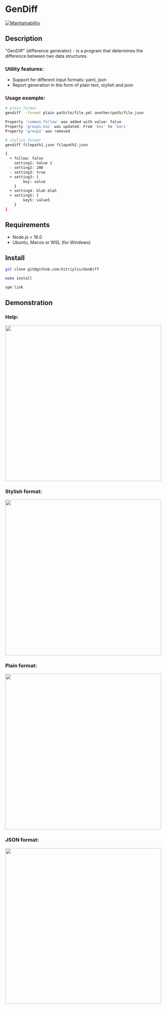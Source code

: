 # GenDiff
[![Maintainability](https://api.codeclimate.com/v1/badges/be4dec7e04efac8bf8b0/maintainability)](https://codeclimate.com/github/hitriylis/GenDiff/maintainability)

## Description
"GenDiff" (difference generator) - is a program that determines the difference between two data structures.

### Utility features:
* Support for different input formats: yaml, json
* Report generation in the form of plain text, stylish and json

### Usage example:
```bash
# plain format
gendiff --format plain path/to/file.yml another/path/file.json

Property 'common.follow' was added with value: false
Property 'group1.baz' was updated. From 'bas' to 'bars'
Property 'group2' was removed

# stylish format
gendiff filepath1.json filepath2.json

{
  + follow: false
    setting1: Value 1
  - setting2: 200
  - setting3: true
  + setting3: {
        key: value
    }
  + setting4: blah blah
  + setting5: {
        key5: value5
    }
}
```

## Requirements
* Node.js > 18.0
* Ubuntu, Macos or WSL (for Windows)

## Install
```bash
git clone git@github.com:hitriylis/GenDiff
```
```bash
make install
```
```bash
npm link
```

## Demonstration
### Help:
<a href="https://asciinema.org/a/597762" target="_blank"><img src="https://asciinema.org/a/597762.svg" width="500"/></a>

### Stylish format:
<a href="https://asciinema.org/a/597764" target="_blank"><img src="https://asciinema.org/a/597764.svg" width="500"/></a>

### Plain format:
<a href="https://asciinema.org/a/597765" target="_blank"><img src="https://asciinema.org/a/597765.svg" width="500"/></a>

### JSON format:
<a href="https://asciinema.org/a/597766" target="_blank"><img src="https://asciinema.org/a/597766.svg" width="500"/></a>
